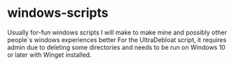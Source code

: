 # windows-scripts
Usually for-fun windows scripts I will make to make mine and possibly other people`s windows experiences better
For the UltraDebloat script, it requires admin due to deleting some directories and needs to be run on Windows 10 or later with Winget installed.
